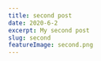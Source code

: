 ```yaml
---
title: second post
date: 2020-6-2
excerpt: My second post
slug: second
featureImage: second.png
---
```

